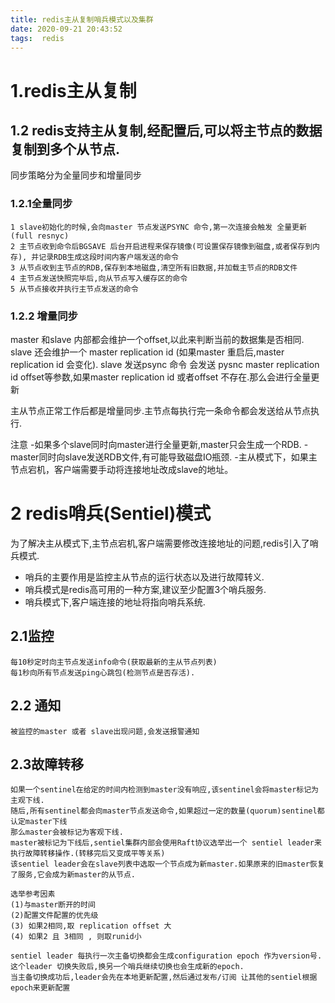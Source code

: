 ```yaml
---
title: redis主从复制哨兵模式以及集群
date: 2020-09-21 20:43:52
tags:  redis
---
```


# 1.redis主从复制
## 1.2 redis支持主从复制,经配置后,可以将主节点的数据复制到多个从节点.
同步策略分为全量同步和增量同步

### 1.2.1全量同步 

	1 slave初始化的时候,会向master 节点发送PSYNC 命令,第一次连接会触发 全量更新(full resnyc)
	2 主节点收到命令后BGSAVE 后台开启进程来保存镜像(可设置保存镜像到磁盘,或者保存到内存), 并记录RDB生成这段时间内客户端发送的命令
	3 从节点收到主节点的RDB,保存到本地磁盘,清空所有旧数据,并加载主节点的RDB文件
	4 主节点发送快照完毕后,向从节点写入缓存区的命令
	5 从节点接收并执行主节点发送的命令
	
### 1.2.2 增量同步 
master 和slave 内部都会维护一个offset,以此来判断当前的数据集是否相同.
slave 还会维护一个 master replication id (如果master 重启后,master replication id 会变化). 
slave 发送psync 命令 会发送 pysnc master replication id  offset等参数,如果master replication id 或者offset 不存在.那么会进行全量更新

主从节点正常工作后都是增量同步.主节点每执行完一条命令都会发送给从节点执行.

注意
	-如果多个slave同时向master进行全量更新,master只会生成一个RDB.
	-master同时向slave发送RDB文件,有可能导致磁盘IO瓶颈.
	-主从模式下，如果主节点宕机，客户端需要手动将连接地址改成slave的地址。
<!--more-->
# 2 redis哨兵(Sentiel)模式

为了解决主从模式下,主节点宕机,客户端需要修改连接地址的问题,redis引入了哨兵模式.
- 哨兵的主要作用是监控主从节点的运行状态以及进行故障转义.
- 哨兵模式是redis高可用的一种方案,建议至少配置3个哨兵服务.
- 哨兵模式下,客户端连接的地址将指向哨兵系统.


## 2.1监控 
	每10秒定时向主节点发送info命令(获取最新的主从节点列表)
	每1秒向所有节点发送ping心跳包(检测节点是否存活).


## 2.2 通知
	被监控的master 或者 slave出现问题,会发送报警通知

## 2.3故障转移
	如果一个sentinel在给定的时间内检测到master没有响应,该sentinel会将master标记为主观下线.
	随后,所有sentinel都会向master节点发送命令,如果超过一定的数量(quorum)sentinel都认定master下线
	那么master会被标记为客观下线.
	master被标记为下线后,sentiel集群内部会使用Raft协议选举出一个 sentiel leader来执行故障转移操作.(转移完后又变成平等关系)
	该sentiel leader会在slave列表中选取一个节点成为新master.如果原来的旧master恢复了服务,它会成为新master的从节点.
	
	选举参考因素 
	(1)与master断开的时间
	(2)配置文件配置的优先级
	(3) 如果2相同,取 replication offset 大
	(4) 如果2 且 3相同 , 则取runid小
	
	sentiel leader 每执行一次主备切换都会生成configuration epoch 作为version号.这个leader 切换失败后,换另一个哨兵继续切换也会生成新的epoch.
	当主备切换成功后,leader会先在本地更新配置,然后通过发布/订阅 让其他的sentiel根据epoch来更新配置
